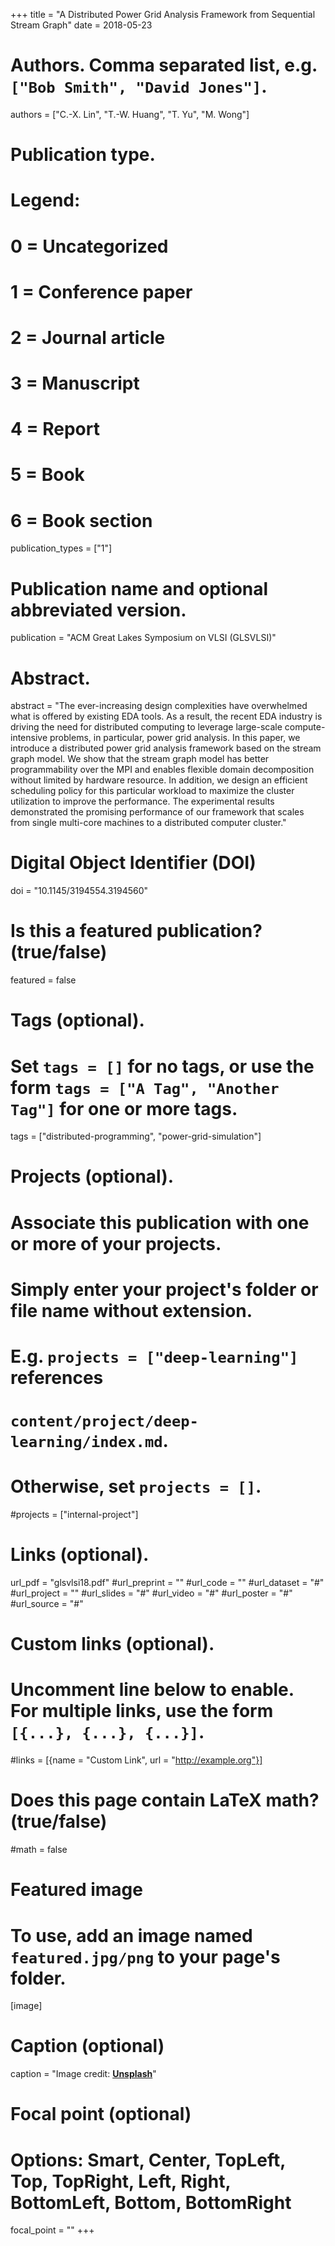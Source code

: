 +++
title = "A Distributed Power Grid Analysis Framework from Sequential Stream Graph"
date = 2018-05-23

# Authors. Comma separated list, e.g. `["Bob Smith", "David Jones"]`.
authors = ["C.-X. Lin", "T.-W. Huang", "T. Yu", "M. Wong"]

# Publication type.
# Legend:
# 0 = Uncategorized
# 1 = Conference paper
# 2 = Journal article
# 3 = Manuscript
# 4 = Report
# 5 = Book
# 6 = Book section
publication_types = ["1"]

# Publication name and optional abbreviated version.
publication = "ACM Great Lakes Symposium on VLSI (GLSVLSI)"

# Abstract.
abstract = "The ever-increasing design complexities have overwhelmed what is offered by existing EDA tools. As a result, the recent EDA industry is driving the need for distributed computing to leverage large-scale compute-intensive problems, in particular, power grid analysis. In this paper, we introduce a distributed power grid analysis framework based on the stream graph model. We show that the stream graph model has better programmability over the MPI and enables flexible domain decomposition without limited by hardware resource. In addition, we design an efficient scheduling policy for this particular workload to maximize the cluster utilization to improve the performance. The experimental results demonstrated the promising performance of our framework that scales from single multi-core machines to a distributed computer cluster."

# Digital Object Identifier (DOI)
doi = "10.1145/3194554.3194560"

# Is this a featured publication? (true/false)
featured = false

# Tags (optional).
#   Set `tags = []` for no tags, or use the form `tags = ["A Tag", "Another Tag"]` for one or more tags.
tags = ["distributed-programming", "power-grid-simulation"]

# Projects (optional).
#   Associate this publication with one or more of your projects.
#   Simply enter your project's folder or file name without extension.
#   E.g. `projects = ["deep-learning"]` references 
#   `content/project/deep-learning/index.md`.
#   Otherwise, set `projects = []`.
#projects = ["internal-project"]

# Links (optional).
url_pdf = "glsvlsi18.pdf"
#url_preprint = ""
#url_code = ""
#url_dataset = "#"
#url_project = ""
#url_slides = "#"
#url_video = "#"
#url_poster = "#"
#url_source = "#"

# Custom links (optional).
#   Uncomment line below to enable. For multiple links, use the form `[{...}, {...}, {...}]`.
#links = [{name = "Custom Link", url = "http://example.org"}]

# Does this page contain LaTeX math? (true/false)
#math = false

# Featured image
# To use, add an image named `featured.jpg/png` to your page's folder. 
[image]
  # Caption (optional)
  caption = "Image credit: [**Unsplash**](https://unsplash.com/photos/pLCdAaMFLTE)"

  # Focal point (optional)
  # Options: Smart, Center, TopLeft, Top, TopRight, Left, Right, BottomLeft, Bottom, BottomRight
  focal_point = ""
+++


